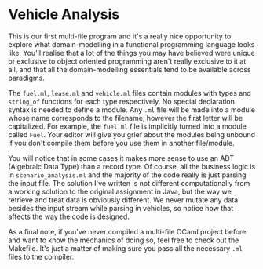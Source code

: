 # Vehicle Analysis

This is our first multi-file program and it's a really nice opportunity to explore
what domain-modelling in a functional programming language looks like. You'll
realise that a lot of the things you may have believed were unique or exclusive
to object oriented programming aren't really exclusive to it at all, and that
all the domain-modelling essentials tend to be available across paradigms.

The `fuel.ml`, `lease.ml` and `vehicle.ml` files contain modules with types
and `string_of` functions for each type respectively. No special declaration
syntax is needed to define a module. Any `.ml` file will be made into a module
whose name corresponds to the filename, however the first letter will be capitalized.
For example, the `fuel.ml` file is implicitly turned into a module called `Fuel`.
Your editor will give you grief about the modules being unbound if you don't compile
them before you use them in another file/module.

You will notice that
in some cases it makes more sense to use an ADT (Algebraic Data Type) than
a record type. Of course, all the business logic is in `scenario_analysis.ml`
and the majority of the code really is just parsing the input file. The
solution I've written is not different computationally from a working
solution to the original assignment in Java, but the way we retrieve
and treat data is obviously different. We never mutate any data besides
the input stream while parsing in vehicles, so notice how that affects
the way the code is designed.

As a final note, if you've never compiled a multi-file OCaml project
before and want to know the mechanics of doing so, feel free to
check out the Makefile. It's just a matter of making sure you pass
all the necessary `.ml` files to the compiler.
